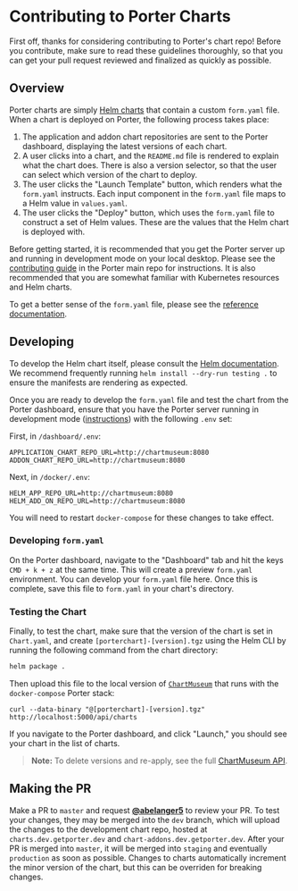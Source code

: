 # Contributing to Porter Charts

First off, thanks for considering contributing to Porter's chart repo! Before you contribute, make sure to read these guidelines thoroughly, so that you can get your pull request reviewed and finalized as quickly as possible.

## Overview

Porter charts are simply [Helm charts](https://helm.sh/) that contain a custom `form.yaml` file. When a chart is deployed on Porter, the following process takes place:

1. The application and addon chart repositories are sent to the Porter dashboard, displaying the latest versions of each chart. 
2. A user clicks into a chart, and the `README.md` file is rendered to explain what the chart does. There is also a version selector, so that the user can select which version of the chart to deploy. 
3. The user clicks the "Launch Template" button, which renders what the `form.yaml` instructs. Each input component in the `form.yaml` file maps to a Helm value in `values.yaml`. 
4. The user clicks the "Deploy" button, which uses the `form.yaml` file to construct a set of Helm values. These are the values that the Helm chart is deployed with. 

Before getting started, it is recommended that you get the Porter server up and running in development mode on your local desktop. Please see the [contributing guide](https://github.com/porter-dev/porter/blob/master/CONTRIBUTING.md#getting-started) in the Porter main repo for instructions. It is also recommended that you are somewhat familiar with Kubernetes resources and Helm charts. 

To get a better sense of the `form.yaml` file, please see the [reference documentation](/docs/form-yaml-reference.md). 

## Developing 

To develop the Helm chart itself, please consult the [Helm documentation](https://helm.sh/docs/chart_template_guide/). We recommend frequently running `helm install --dry-run testing .` to ensure the manifests are rendering as expected. 

Once you are ready to develop the `form.yaml` file and test the chart from the Porter dashboard, ensure that you have the Porter server running in development mode ([instructions](https://github.com/porter-dev/porter/blob/master/CONTRIBUTING.md#getting-started)) with the following `.env` set:

First, in `/dashboard/.env`:

```
APPLICATION_CHART_REPO_URL=http://chartmuseum:8080
ADDON_CHART_REPO_URL=http://chartmuseum:8080
```

Next, in `/docker/.env`:

```
HELM_APP_REPO_URL=http://chartmuseum:8080
HELM_ADD_ON_REPO_URL=http://chartmuseum:8080
```

You will need to restart `docker-compose` for these changes to take effect. 

### Developing `form.yaml` 

On the Porter dashboard, navigate to the "Dashboard" tab and hit the keys `CMD + k + z` at the same time. This will create a preview `form.yaml` environment. You can develop your `form.yaml` file here. Once this is complete, save this file to `form.yaml` in your chart's directory. 

### Testing the Chart

Finally, to test the chart, make sure that the version of the chart is set in `Chart.yaml`, and create `[porterchart]-[version].tgz` using the Helm CLI by running the following command from the chart directory:

```sh
helm package .
```

Then upload this file to the local version of [`ChartMuseum`](https://github.com/helm/chartmuseum) that runs with the `docker-compose` Porter stack:

```
curl --data-binary "@[porterchart]-[version].tgz" http://localhost:5000/api/charts
```

If you navigate to the Porter dashboard, and click "Launch," you should see your chart in the list of charts. 

> **Note:** To delete versions and re-apply, see the full [ChartMuseum API](https://github.com/helm/chartmuseum#api). 

## Making the PR

Make a PR to `master` and request [**@abelanger5**](https://github.com/abelanger5) to review your PR. To test your changes, they may be merged into the `dev` branch, which will upload the changes to the development chart repo, hosted at `charts.dev.getporter.dev` and `chart-addons.dev.getporter.dev`. After your PR is merged into `master`, it will be merged into `staging` and eventually `production` as soon as possible. Changes to charts automatically increment the minor version of the chart, but this can be overriden for breaking changes. 
